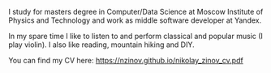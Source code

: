 I study for masters degree in Computer/Data Science at Moscow Institute of Physics and Technology and work as middle software developer at Yandex.

In my spare time I like to listen to and perform classical and popular music (I play violin). I also like reading, mountain hiking and DIY.

You can find my CV here: https://nzinov.github.io/nikolay_zinov_cv.pdf
